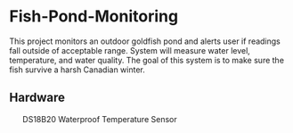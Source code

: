 # Fish-Pond-Monitoring
This project monitors an outdoor goldfish pond and alerts user if readings fall outside of acceptable range. System will measure water level, temperature, and water quality. The goal of this system is to make sure the fish survive a harsh Canadian winter.

<h2>Hardware</h2>
<ul>DS18B20 Waterproof Temperature Sensor</ul>
